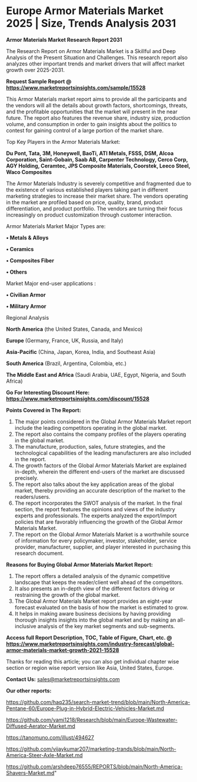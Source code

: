 # Europe Armor Materials Market 2025 | Size, Trends Analysis 2031

<strong>Armor Materials Market Research Report 2031</strong>

The Research Report on Armor Materials Market is a Skillful and Deep Analysis of the Present Situation and Challenges. This research report also analyzes other important trends and market drivers that will affect market growth over 2025-2031.

<strong>Request Sample Report @ <a href=https://www.marketreportsinsights.com/sample/15528>https://www.marketreportsinsights.com/sample/15528</a></strong>

This Armor Materials market report aims to provide all the participants and the vendors will all the details about growth factors, shortcomings, threats, and the profitable opportunities that the market will present in the near future. The report also features the revenue share, industry size, production volume, and consumption in order to gain insights about the politics to contest for gaining control of a large portion of the market share.

Top Key Players in the Armor Materials Market:

<strong>Du Pont, Tata, 3M, Honeywell, BaoTi, ATI Metals, FSSS, DSM, Alcoa Corporation, Saint-Gobain, Saab AB, Carpenter Technology, Cerco Corp, AGY Holding, Ceramtec, JPS Composite Materials, Coorstek, Leeco Steel, Waco Composites</strong>

The Armor Materials Industry is severely competitive and fragmented due to the existence of various established players taking part in different marketing strategies to increase their market share. The vendors operating in the market are profiled based on price, quality, brand, product differentiation, and product portfolio. The vendors are turning their focus increasingly on product customization through customer interaction.

Armor Materials Market Major Types are:

<strong>• Metals & Alloys

• Ceramics

• Composites Fiber

• Others</strong>

Market Major end-user applications :

<strong>• Civilian Armor

• Military Armor</strong>

Regional Analysis

</u><strong><b>North America</b></strong> (the United States, Canada, and Mexico)

<strong><b>Europe </b></strong>(Germany, France, UK, Russia, and Italy)

<strong><b>Asia-Pacific</b></strong> (China, Japan, Korea, India, and Southeast Asia)

<strong><b>South America</b></strong> (Brazil, Argentina, Colombia, etc.)

<strong><b>The Middle East and Africa</b></strong> (Saudi Arabia, UAE, Egypt, Nigeria, and South Africa)

<strong>Go For Interesting Discount Here: <a href=https://www.marketreportsinsights.com/discount/15528>https://www.marketreportsinsights.com/discount/15528</a></strong>

<strong>Points Covered in The Report:</strong>
<ol>
  <li>The major points considered in the Global Armor Materials Market report include the leading competitors operating in the global market.</li>
  <li>The report also contains the company profiles of the players operating in the global market.</li>
  <li>The manufacture, production, sales, future strategies, and the technological capabilities of the leading manufacturers are also included in the report.</li>
  <li>The growth factors of the Global Armor Materials Market are explained in-depth, wherein the different end-users of the market are discussed precisely.</li>
  <li>The report also talks about the key application areas of the global market, thereby providing an accurate description of the market to the readers/users.</li>
  <li>The report incorporates the SWOT analysis of the market. In the final section, the report features the opinions and views of the industry experts and professionals. The experts analyzed the export/import policies that are favorably influencing the growth of the Global Armor Materials Market.</li>
  <li>The report on the Global Armor Materials Market is a worthwhile source of information for every policymaker, investor, stakeholder, service provider, manufacturer, supplier, and player interested in purchasing this research document.</li>
</ol>
<strong>Reasons for Buying Global Armor Materials Market Report:</strong>

<ol>
  <li>The report offers a detailed analysis of the dynamic competitive landscape that keeps the reader/client well ahead of the competitors.</li>
  <li>It also presents an in-depth view of the different factors driving or restraining the growth of the global market.</li>
  <li>The Global Armor Materials Market report provides an eight-year forecast evaluated on the basis of how the market is estimated to grow.</li>
  <li>It helps in making aware business decisions by having providing thorough insights insights into the global market and by making an all-inclusive analysis of the key market segments and sub-segments.</li>
</ol>
<strong>Access full Report Description, TOC, Table of Figure, Chart, etc. @ <a href=https://www.marketreportsinsights.com/industry-forecast/global-armor-materials-market-growth-2021-15528>https://www.marketreportsinsights.com/industry-forecast/global-armor-materials-market-growth-2021-15528</a></strong>


Thanks for reading this article; you can also get individual chapter wise section or region wise report version like Asia, United States, Europe.

<strong>Contact Us:</strong>
sales@marketreportsinsights.com

<strong>Our other reports:</strong>

<a href=https://github.com/haq235/search-market-trend/blob/main/North-America-Pentane-60/Europe-Plug-in-Hybrid-Electric-Vehicles-Market.md>https://github.com/haq235/search-market-trend/blob/main/North-America-Pentane-60/Europe-Plug-in-Hybrid-Electric-Vehicles-Market.md</a>

<a href=https://github.com/yami1218/Research/blob/main/Europe-Wastewater-Diffused-Aerator-Market.md>https://github.com/yami1218/Research/blob/main/Europe-Wastewater-Diffused-Aerator-Market.md</a>

<a href=https://tanomuno.com/illust/494627>https://tanomuno.com/illust/494627</a>

<a href=https://github.com/vijaykumar207/marketing-trands/blob/main/North-America-Steer-Axle-Market.md>https://github.com/vijaykumar207/marketing-trands/blob/main/North-America-Steer-Axle-Market.md</a>

<a href=https://github.com/arshdeep76555/REPORTS/blob/main/North-America-Shavers-Market.md>https://github.com/arshdeep76555/REPORTS/blob/main/North-America-Shavers-Market.md</a>"
